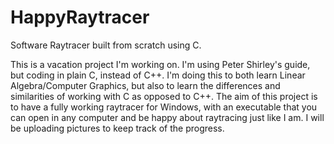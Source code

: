 # HappyRaytracer
Software Raytracer built from scratch using C.

This is a vacation project I'm working on. 
I'm using Peter Shirley's guide, but coding in plain C, instead of C++. I'm doing this to both learn Linear Algebra/Computer Graphics, but also to learn the differences and similarities of working with C as opposed to C++.
The aim of this project is to have a fully working raytracer for Windows, with an executable that you can open in any computer and be happy about raytracing just like I am.
I will be uploading pictures to keep track of the progress.

